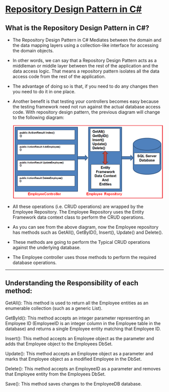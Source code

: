 # [Repository Design Pattern in C#](https://dotnettutorials.net/lesson/repository-design-pattern-csharp/)

## What is the Repository Design Pattern in C#?

- The Repository Design Pattern in C# Mediates between the domain and the data mapping layers using a collection-like interface for accessing the domain objects.


- In other words, we can say that a Repository Design Pattern acts as a middleman or middle layer between the rest of the application and the data access logic. That means a repository pattern isolates all the data access code from the rest of the application. 

- The advantage of doing so is that, if you need to do any changes then you need to do it in one place. 
  
- Another benefit is that testing your controllers becomes easy because the testing framework need not run against the actual database access code. With repository design pattern, the previous diagram will change to the following diagram:
  
  ![](Using-Repository-Design-Pattern-in-C.png)
 
-  All these operations (i.e. CRUD operations) are wrapped by the Employee Repository. The Employee Repository uses the Entity Framework data context class to perform the CRUD operations. 
  
-  As you can see from the above diagram, now the Employee repository has methods such as GetAll(), GetByID(), Insert(), Update() and Delete(). 
  
- These methods are going to perform the Typical CRUD operations against the underlying database.
  
-  The Employee controller uses those methods to perform the required database operations.
  
---

## Understanding the Responsibility of each method:

GetAll(): This method is used to return all the Employee entities as an enumerable collection (such as a generic List).

GetById(): This method accepts an integer parameter representing an Employee ID (EmployeeID is an integer column in the Employee table in the database) and returns a single Employee entity matching that Employee ID.

Insert(): This method accepts an Employee object as the parameter and adds that Employee object to the Employees DbSet.

Update(): This method accepts an Employee object as a parameter and marks that Employee object as a modified Employee in the DbSet.

Delete(): This method accepts an EmployeeID as a parameter and removes that Employee entity from the Employees DbSet.

Save(): This method saves changes to the EmployeeDB database.